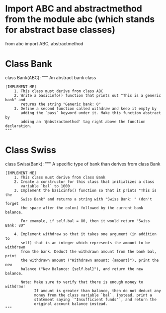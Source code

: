 # Import ABC and abstractmethod from the module abc (which stands for abstract base classes)
from abc import ABC, abstractmethod

# Class Bank
class Bank(ABC):
    """ An abstract bank class

    [IMPLEMENT ME]
        1. This class must derive from class ABC
        2. Write a basicinfo() function that prints out "This is a generic bank" and
           returns the string "Generic bank: 0" 
        3. Define a second function called withdraw and keep it empty by
           adding the `pass` keyword under it. Make this function abstract by
           adding an '@abstractmethod' tag right above the function declaration.
    """
    

# Class Swiss
class Swiss(Bank):
    """ A specific type of bank than derives from class Bank

    [IMPLEMENT ME]
        1. This class must derive from class Bank
        2. Create a constructor for this class that initializes a class
           variable `bal` to 1000
        3. Implement the basicinfo() function so that it prints "This is the 
           Swiss Bank" and returns a string with "Swiss Bank: " (don't forget
           the space after the colon) followed by the current bank balance.

           For example, if self.bal = 80, then it would return "Swiss Bank: 80"

        4. Implement withdraw so that it takes one argument (in addition to
           self) that is an integer which represents the amount to be withdrawn
           from the bank. Deduct the withdrawn amount from the bank bal, print 
           the withdrawn amount ("Withdrawn amount: {amount}"), print the new
           balance ("New Balance: {self.bal}"), and return the new balance.

           Note: Make sure to verify that there is enough money to withdraw!  
                 If amount is greater than balance, then do not deduct any 
                 money from the class variable `bal`. Instead, print a 
                 statement saying `"Insufficient funds"`, and return the 
                 original account balance instead.
    """
   
